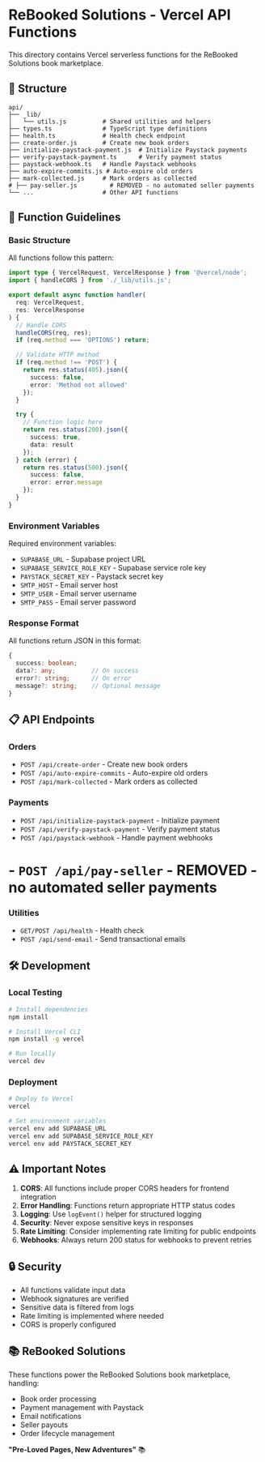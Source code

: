 # ReBooked Solutions - Vercel API Functions

This directory contains Vercel serverless functions for the ReBooked Solutions book marketplace.

## 📁 Structure

```
api/
├── _lib/
│   └── utils.js          # Shared utilities and helpers
├── types.ts              # TypeScript type definitions
├── health.ts             # Health check endpoint
├── create-order.js       # Create new book orders
├── initialize-paystack-payment.js  # Initialize Paystack payments
├── verify-paystack-payment.ts      # Verify payment status
├── paystack-webhook.ts   # Handle Paystack webhooks
├── auto-expire-commits.js # Auto-expire old orders
├── mark-collected.js     # Mark orders as collected
# ├── pay-seller.js         # REMOVED - no automated seller payments
└── ...                   # Other API functions
```

## 🚀 Function Guidelines

### Basic Structure
All functions follow this pattern:

```typescript
import type { VercelRequest, VercelResponse } from '@vercel/node';
import { handleCORS } from './_lib/utils.js';

export default async function handler(
  req: VercelRequest,
  res: VercelResponse
) {
  // Handle CORS
  handleCORS(req, res);
  if (req.method === 'OPTIONS') return;

  // Validate HTTP method
  if (req.method !== 'POST') {
    return res.status(405).json({
      success: false,
      error: 'Method not allowed'
    });
  }

  try {
    // Function logic here
    return res.status(200).json({
      success: true,
      data: result
    });
  } catch (error) {
    return res.status(500).json({
      success: false,
      error: error.message
    });
  }
}
```

### Environment Variables

Required environment variables:
- `SUPABASE_URL` - Supabase project URL
- `SUPABASE_SERVICE_ROLE_KEY` - Supabase service role key
- `PAYSTACK_SECRET_KEY` - Paystack secret key
- `SMTP_HOST` - Email server host
- `SMTP_USER` - Email server username
- `SMTP_PASS` - Email server password

### Response Format

All functions return JSON in this format:

```typescript
{
  success: boolean;
  data?: any;          // On success
  error?: string;      // On error
  message?: string;    // Optional message
}
```

## 📋 API Endpoints

### Orders
- `POST /api/create-order` - Create new book orders
- `POST /api/auto-expire-commits` - Auto-expire old orders
- `POST /api/mark-collected` - Mark orders as collected

### Payments
- `POST /api/initialize-paystack-payment` - Initialize payment
- `POST /api/verify-paystack-payment` - Verify payment status
- `POST /api/paystack-webhook` - Handle payment webhooks
# - `POST /api/pay-seller` - REMOVED - no automated seller payments

### Utilities
- `GET/POST /api/health` - Health check
- `POST /api/send-email` - Send transactional emails

## 🛠️ Development

### Local Testing
```bash
# Install dependencies
npm install

# Install Vercel CLI
npm install -g vercel

# Run locally
vercel dev
```

### Deployment
```bash
# Deploy to Vercel
vercel

# Set environment variables
vercel env add SUPABASE_URL
vercel env add SUPABASE_SERVICE_ROLE_KEY
vercel env add PAYSTACK_SECRET_KEY
```

## ⚠️ Important Notes

1. **CORS**: All functions include proper CORS headers for frontend integration
2. **Error Handling**: Functions return appropriate HTTP status codes
3. **Logging**: Use `logEvent()` helper for structured logging
4. **Security**: Never expose sensitive keys in responses
5. **Rate Limiting**: Consider implementing rate limiting for public endpoints
6. **Webhooks**: Always return 200 status for webhooks to prevent retries

## 🔒 Security

- All functions validate input data
- Webhook signatures are verified
- Sensitive data is filtered from logs
- Rate limiting is implemented where needed
- CORS is properly configured

## 📚 ReBooked Solutions

These functions power the ReBooked Solutions book marketplace, handling:
- Book order processing
- Payment management with Paystack
- Email notifications
- Seller payouts
- Order lifecycle management

**"Pre-Loved Pages, New Adventures"** 📚

